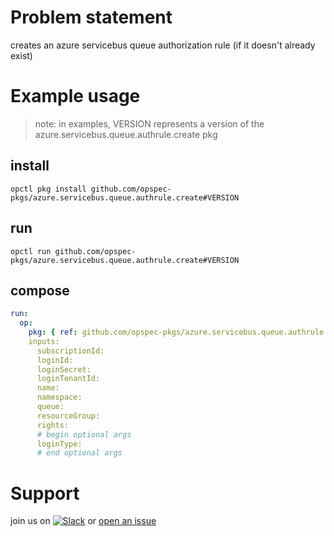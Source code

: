 # Problem statement
creates an azure servicebus queue authorization rule (if it doesn't already exist)

# Example usage

> note: in examples, VERSION represents a version of the azure.servicebus.queue.authrule.create pkg

## install

```shell
opctl pkg install github.com/opspec-pkgs/azure.servicebus.queue.authrule.create#VERSION
```

## run

```
opctl run github.com/opspec-pkgs/azure.servicebus.queue.authrule.create#VERSION
```

## compose

```yaml
run:
  op:
    pkg: { ref: github.com/opspec-pkgs/azure.servicebus.queue.authrule.create#VERSION }
    inputs: 
      subscriptionId:
      loginId:
      loginSecret:
      loginTenantId:
      name:
      namespace:
      queue:
      resourceGroup:
      rights:
      # begin optional args
      loginType:
      # end optional args
```

# Support

join us on [![Slack](https://opspec-slackin.herokuapp.com/badge.svg)](https://opspec-slackin.herokuapp.com/)
or [open an issue](https://github.com/opspec-pkgs/azure.servicebus.queue.authrule.create/issues)
